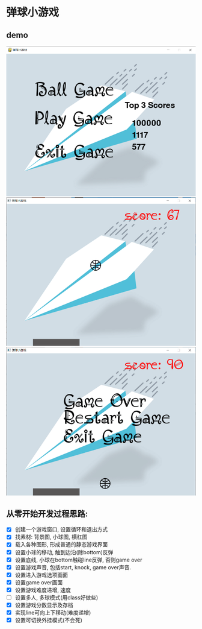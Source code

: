 # 弹球小游戏

## demo
![](./image/demo0.png)
![](./image/demo1.png)
![](./image/demo2.png)

## 从零开始开发过程思路:
- [x] 创建一个游戏窗口, 设置循环和退出方式
- [x] 找素材: 背景图, 小球图, 横杠图
- [x] 载入各种图形, 形成普通的静态游戏界面
- [x] 设置小球的移动, 触到边沿(除bottom)反弹
- [x] 设置底线, 小球在bottom触碰line反弹, 否则game over
- [x] 设置游戏声音, 包括start, knock, game over声音.
- [x] 设置进入游戏选项画面
- [x] 设置game over画面
- [x] 设置游戏难度递增, 速度
- [ ] 设置多人, 多球模式(用class好做些)
- [x] 设置游戏分数显示及存档
- [x] 实现line可向上下移动(难度递增)
- [x] 设置可切换外挂模式(不会死)